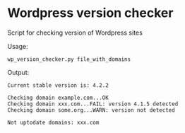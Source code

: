 # Wordpress version checker

Script for checking version of Wordpress sites

Usage:

    wp_version_checker.py file_with_domains

Output:

    Current stable version is: 4.2.2

    Checking domain example.com...OK
    Checking domain xxx.com...FAIL: version 4.1.5 detected
    Checking domain some.org...WARN: version not detected

    Not uptodate domains: xxx.com

